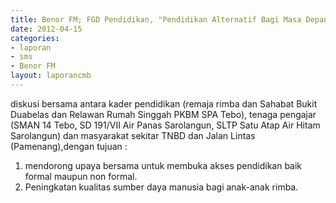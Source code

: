 ```yaml
---
title: Benor FM; FGD Pendidikan, "Pendidikan Alternatif Bagi Masa Depan Orang Rimba"
date: 2012-04-15
categories:
- laporan
- sms
- Benor FM
layout: laporancmb
---
```


diskusi bersama antara kader pendidikan (remaja rimba dan Sahabat Bukit Duabelas dan Relawan Rumah Singgah PKBM SPA Tebo), tenaga pengajar (SMAN 14 Tebo, SD 191/VII Air Panas Sarolangun, SLTP Satu Atap Air Hitam Sarolangun) dan masyarakat sekitar TNBD dan Jalan Lintas (Pamenang),dengan tujuan :
1. mendorong upaya bersama untuk membuka akses pendidikan baik formal maupun non formal.
2. Peningkatan kualitas sumber daya manusia bagi anak-anak rimba.
